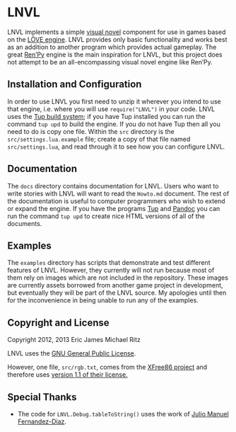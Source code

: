 LNVL
====

LNVL implements a simple [visual novel][nvl] component for use in
games based on the [LÖVE engine][love].  LNVL provides only basic
functionality and works best as an addition to another program which
provides actual gameplay.  The great [Ren’Py][renpy] engine is the
main inspiration for LNVL, but this project does not attempt to be an
all-encompassing visual novel engine like Ren’Py.


Installation and Configuration
------------------------------

In order to use LNVL you first need to unzip it wherever you intend to
use that engine, i.e. where you will use `require("LNVL")` in your
code.  LNVL uses the [Tup build system][tup]; if you have Tup
installed you can run the command `tup upd` to build the engine.  If
you do not have Tup then all you need to do is copy one file.  Within
the `src` directory is the `src/settings.lua.example` file; create a
copy of that file named `src/settings.lua`, and read through it to
see how you can configure LNVL.


Documentation
-------------

The `docs` directory contains documentation for LNVL.  Users who want
to write stories with LNVL will want to read the `Howto.md` document.
The rest of the documentation is useful to computer programmers who
wish to extend or expand the engine.  If you have the programs
[Tup][tup] and [Pandoc][pandoc] you can run the command `tup upd` to
create nice HTML versions of all of the documents.


Examples
--------

The `examples` directory has scripts that demonstrate and test
different features of LNVL.  However, they currently will not run
because most of them rely on images which are not included in the
repository.  These images are currently assets borrowed from another
game project in development, but eventually they will be part of the
LNVL source.  My apologies until then for the inconvenience in being
unable to run any of the examples.


Copyright and License
---------------------

Copyright 2012, 2013 Eric James Michael Ritz

LNVL uses the [GNU General Public License][gpl].

However, one file, `src/rgb.txt`, comes from the
[XFree86 project][xfree86] and therefore uses
[version 1.1 of their license.][xlicense]


Special Thanks
--------------

* The code for `LNVL.Debug.tableToString()` uses the work of
  [Julio Manuel Fernandez-Diaz](http://lua-users.org/wiki/TableSerialization).



[nvl]: http://en.wikipedia.org/wiki/Visual_novel
[love]: http://love2d.org/
[renpy]: http://www.renpy.org/
[xfree86]: http://www.xfree86.org/
[xlicense]: http://www.xfree86.org/legal/licenses.html
[tup]: http://gittup.org/tup/
[pandoc]: http://johnmacfarlane.net/pandoc/
[gpl]: http://www.gnu.org/copyleft/gpl.html
